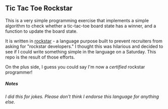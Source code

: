 ## Tic Tac Toe Rockstar

This is a very simple programming exercise that implements a simple algorithm to check whether a tic-tac-toe board state has a winner, and a function to update the board state.

It is written in [rockstar](https://github.com/RockstarLang/rockstar) - a language purpose built to prevent recruiters from asking for "rockstar developers." I thought this was hilarious and decided to see if I could write something simple in the language on a Saturday. This repo is the result of those efforts.

On the plus side, I guess you could say I'm now a _certified_ rockstar programmer!


##### Notes
_I did this for jokes. Please don't think I endorse this language for anything else._